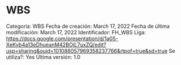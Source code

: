 # WBS

Categoría: WBS
Fecha de creación: March 17, 2022
Fecha de última modificación: March 17, 2022
Identificador: FH_WBS
Liga: https://docs.google.com/presentation/d/1a05-XeKyb4a13eDhueanM42BOjL7uxZQ/edit?usp=sharing&ouid=101088057969358237766&rtpof=true&sd=true
Se utiliza?: Yes
Última versión: 1.0